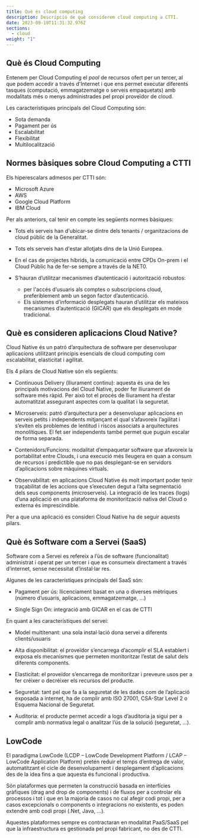 ```yaml
---
title: Què és cloud computing
description: Descripció de què considerem cloud computing a CTTI.
date: 2023-09-19T11:31:32.976Z
sections:
  - cloud
weight: "1"
---
```


## Què és Cloud Computing 
 
Entenem per Cloud Computing el *pool* de recursos ofert per un tercer, al que podem accedir a través d'Internet i que ens permet executar diferents tasques (computació, emmagatzematge o serveis empaquetats) amb modalitats més o menys administrades pel propi proveïdor de cloud. 
 
Les característiques principals del Cloud Computing són: 

* Sota demanda 
* Pagament per ús 
* Escalabilitat 
* Flexibilitat 
* Multilocalització 

## Normes bàsiques sobre Cloud Computing a CTTI

Els hiperescalars admesos per CTTI són: 

* Microsoft Azure
* AWS
* Google Cloud Platform 
* IBM Cloud

Per als anteriors, cal tenir en compte les següents normes bàsiques: 

* Tots els serveis han d'ubicar-se dintre dels tenants / organitzacions de cloud públic de la Generalitat. 
* Tots els serveis han d'estar allotjats dins de la Unió Europea. 
* En el cas de projectes híbrids, la comunicació entre CPDs On-prem i el Cloud Públic ha de fer-se sempre a través de la NET0. 
* S’hauran d’utilitzar mecanismes d’autenticació i autorització robustos: 

    * per l'accés d’usuaris als comptes o subscripcions cloud, preferiblement amb un segon factor d’autenticació. 
    * Els sistemes d’informació desplegats hauran d’utilitzar els mateixos mecanismes d’autenticació (GICAR) que els desplegats en mode tradicional. 
 
## Què es consideren aplicacions Cloud Native? 

Cloud Native és un patró d’arquitectura de software per desenvolupar aplicacions utilitzant principis esencials de cloud computing com escalabilitat, elasticitat i agilitat. 

Els 4 pilars de Cloud Native són els següents: 

* Continuous Delivery (lliurament continu): aquesta és una de les principals motivacions del Cloud Native, poder fer lliurament de software més ràpid. Per això tot el procés de lliurament ha d’estar automatitzat assegurant aspectes com la qualitat i la seguretat.  

* Microserveis: patró d’arquitectura per a desenvolupar aplicacions en serveis petits i independents mitjançant el qual s’afavoreix l’agilitat i s’eviten els problemes de lentitud i riscos associats a arquitectures monolítiques. El fet ser independents també permet que puguin escalar de forma separada. 

* Contenidors/Funcions: modalitat d’empaquetar software que afavoreix la portabilitat entre Clouds, i una execució més lleugera en quan a consum de recursos i predictible que no pas desplegant-se en servidors d’aplicacions sobre màquines virtuals. 

* Observabilitat: en aplicacions Cloud Native és molt important poder tenir traçabilitat de les accions que s’executen degut a l’alta segmentació dels seus components (microserveis). La integració de les traces (logs) d’una aplicació en una plataforma de monitorització nativa del Cloud o externa és imprescindible.  

Per a que una aplicació es consideri Cloud Native ha de seguir aquests pilars. 

 
## Què és Software com a Servei (SaaS) 
 

Software com a Servei es refereix a l’ús de software (funcionalitat) administrat i operat per un tercer i que es consumeix directament a través d’internet, sense necessitat d’instal·lar res.  

Algunes de les característiques principals del SaaS són: 

* Pagament per ús: llicenciament basat en una o diverses mètriques (número d’usuaris, aplicacions, emmagatzematge, ...) 

* Single Sign On: integració amb GICAR en el cas de CTTI 

En quant a les característiques del servei: 

* Model multitenant: una sola instal·lació dona servei a diferents clients/usuaris 

* Alta disponibilitat: el proveïdor s’encarrega d’acomplir el SLA establert i exposa els mecanismes que permeten monitoritzar l’estat de salut dels diferents components. 

* Elasticitat: el proveïdor s’encarrega de monitoritzar i preveure usos per a fer créixer o decréixer els recursos del producte. 

* Seguretat: tant pel que fa a la seguretat de les dades com de l’aplicació exposada a internet, ha de complir amb ISO 27001, CSA-Star Level 2 o Esquema Nacional de Seguretat. 

* Auditoria: el producte permet accedir a logs d’auditoria ja sigui per a complir amb normativa legal o analitzar l’ús de la solució (seguretat, ...). 



## LowCode 

El paradigma LowCode (LCDP – LowCode Development Platform / LCAP – LowCode Application Platform) pretén reduir el temps d’entrega de valor, automatitzant el cicle de desenvolupament i desplegament d’aplicacions des de la idea fins a que aquesta és funcional i productiva. 

Són plataformes que permeten la construcció basada en interfícies gràfiques (drag and drop de components) i de fluxos per a controlar els processos i tot i que en la majoria de casos no cal afegir codi propi, per a casos excepcionals o components o integracions no existents, es poden extendre amb codi propi (.Net, Java, ...). 

Aquestes plataformes sempre es contractaran en modalitat PaaS/SaaS pel que la infraestructura es gestionada pel propi fabricant, no des de CTTI. 